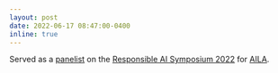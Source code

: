 ```yaml
---
layout: post
date: 2022-06-17 08:47:00-0400
inline: true
---
```


Served as a [panelist](https://hopin.com/events/responsible-ai-symposium-2022/registration) on the [Responsible AI Symposium 2022](https://www.youtube.com/watch?v=4Dg-qPh2Tq0&ab_channel=ArtificialIntelligenceLosAngelesCommunity) for [AILA](https://www.joinai.la/).